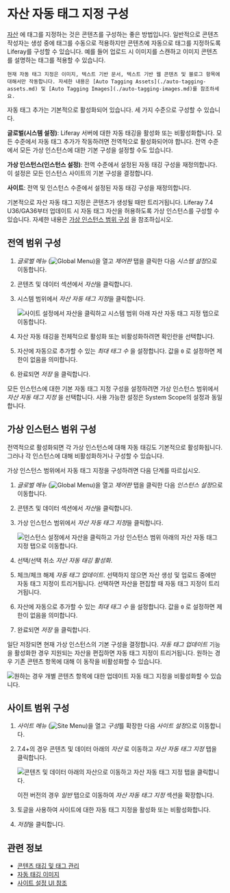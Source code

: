 # 자산 자동 태그 지정 구성

[자산](../tagging-content-and-managing-tags.md) 에 태그를 지정하는 것은 콘텐츠를 구성하는 좋은 방법입니다. 일반적으로 콘텐츠 작성자는 생성 중에 태그를 수동으로 적용하지만 콘텐츠에 자동으로 태그를 지정하도록 Liferay를 구성할 수 있습니다. 예를 들어 업로드 시 이미지를 스캔하고 이미지 콘텐츠를 설명하는 태그를 적용할 수 있습니다.

```{note}
현재 자동 태그 지정은 이미지, 텍스트 기반 문서, 텍스트 기반 웹 콘텐츠 및 블로그 항목에 대해서만 작동합니다. 자세한 내용은 [Auto Tagging Assets](./auto-tagging-assets.md) 및 [Auto Tagging Images](./auto-tagging-images.md)를 참조하세요.
```

자동 태그 추가는 기본적으로 활성화되어 있습니다. 세 가지 수준으로 구성할 수 있습니다.

**글로벌(시스템 설정)**: Liferay 서버에 대한 자동 태깅을 활성화 또는 비활성화합니다. 모든 수준에서 자동 태그 추가가 작동하려면 전역적으로 활성화되어야 합니다. 전역 수준에서 모든 가상 인스턴스에 대한 기본 구성을 설정할 수도 있습니다.

**가상 인스턴스(인스턴스 설정)**: 전역 수준에서 설정된 자동 태깅 구성을 재정의합니다. 이 설정은 모든 인스턴스 사이트의 기본 구성을 결정합니다.

**사이트**: 전역 및 인스턴스 수준에서 설정된 자동 태깅 구성을 재정의합니다.

기본적으로 자산 자동 태그 지정은 콘텐츠가 생성될 때만 트리거됩니다. Liferay 7.4 U36/GA36부터 업데이트 시 자동 태그 자산을 허용하도록 가상 인스턴스를 구성할 수 있습니다. 자세한 내용은 [가상 인스턴스 범위 구성](#virtual-instance-scope-configuration) 을 참조하십시오.

## 전역 범위 구성

1. *글로벌 메뉴* (![Global Menu](../../../images/icon-applications-menu.png))을 열고 *제어판* 탭을 클릭한 다음 *시스템 설정*으로 이동합니다.

1. 콘텐츠 및 데이터 섹션에서 *자산*을 클릭합니다.

1. 시스템 범위에서 *자산 자동 태그 지정*을 클릭합니다.

   ![사이트 설정에서 자산을 클릭하고 시스템 범위 아래 자산 자동 태그 지정 탭으로 이동합니다.](./configuring-asset-auto-tagging/images/01.png)

1. 자산 자동 태깅을 전체적으로 활성화 또는 비활성화하려면 확인란을 선택합니다.

1. 자산에 자동으로 추가할 수 있는 *최대 태그 수* 을 설정합니다. 값을 `0` 로 설정하면 제한이 없음을 의미합니다.

1. 완료되면 *저장* 을 클릭합니다.

모든 인스턴스에 대한 기본 자동 태그 지정 구성을 설정하려면 가상 인스턴스 범위에서 *자산 자동 태그 지정* 을 선택합니다. 사용 가능한 설정은 System Scope의 설정과 동일합니다.

## 가상 인스턴스 범위 구성

전역적으로 활성화되면 각 가상 인스턴스에 대해 자동 태깅도 기본적으로 활성화됩니다. 그러나 각 인스턴스에 대해 비활성화하거나 구성할 수 있습니다.

가상 인스턴스 범위에서 자동 태그 지정을 구성하려면 다음 단계를 따르십시오.

1. *글로벌 메뉴* (![Global Menu](../../../images/icon-applications-menu.png))을 열고 *제어판* 탭을 클릭한 다음 *인스턴스 설정*으로 이동합니다.

1. 콘텐츠 및 데이터 섹션에서 *자산*을 클릭합니다.

1. 가상 인스턴스 범위에서 *자산 자동 태그 지정*을 클릭합니다.

   ![인스턴스 설정에서 자산을 클릭하고 가상 인스턴스 범위 아래의 자산 자동 태그 지정 탭으로 이동합니다.](./configuring-asset-auto-tagging/images/02.png)

1. 선택/선택 취소 *자산 자동 태깅 활성화*.

1. 체크/체크 해제 *자동 태그 업데이트*. 선택하지 않으면 자산 생성 및 업로드 중에만 자동 태그 지정이 트리거됩니다. 선택하면 자산을 편집할 때 자동 태그 지정이 트리거됩니다.

1. 자산에 자동으로 추가할 수 있는 *최대 태그 수* 을 설정합니다. 값을 `0` 로 설정하면 제한이 없음을 의미합니다.

1. 완료되면 *저장* 을 클릭합니다.

일단 저장되면 현재 가상 인스턴스의 기본 구성을 결정합니다. *자동 태그 업데이트* 기능을 활성화한 경우 지원되는 자산을 편집하면 자동 태그 지정이 트리거됩니다. 원하는 경우 기존 콘텐츠 항목에 대해 이 동작을 비활성화할 수 있습니다.

![원하는 경우 개별 콘텐츠 항목에 대한 업데이트 자동 태그 지정을 비활성화할 수 있습니다.](./configuring-asset-auto-tagging/images/03.png)

## 사이트 범위 구성

1. *사이트 메뉴* (![Site Menu](../../../images/icon-product-menu.png))을 열고 *구성*를 확장한 다음 *사이트 설정*으로 이동합니다.

1. 7.4+의 경우 콘텐츠 및 데이터 아래의 *자산* 로 이동하고 *자산 자동 태그 지정* 탭을 클릭합니다.

   ![콘텐츠 및 데이터 아래의 자산으로 이동하고 자산 자동 태그 지정 탭을 클릭합니다.](./configuring-asset-auto-tagging/images/04.png)

   이전 버전의 경우 *일반* 탭으로 이동하여 *자산 자동 태그 지정* 섹션을 확장합니다.

1. 토글을 사용하여 사이트에 대한 자동 태그 지정을 활성화 또는 비활성화합니다.

1. *저장*을 클릭합니다.

## 관련 정보

* [콘텐츠 태깅 및 태그 관리](../tagging-content-and-managing-tags.md)
* [자동 태깅 이미지](./auto-tagging-images.md)
* [사이트 설정 UI 참조](../../../site-building/site-settings/site-settings-ui-reference.md)
